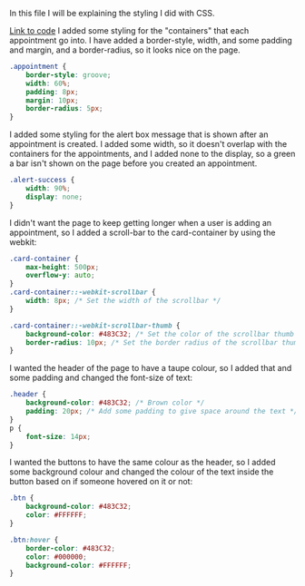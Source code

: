 In this file I will be explaining the styling I did with CSS. 

[Link to code](https://gitlab.fdmci.hva.nl/IoT/2023-2024-semester-2/individual-project/tiitiizuuxuu49/-/blob/main/web/main.css?ref_type=heads)
I added some styling for the "containers" that each appointment go into. I have added a border-style, width, and some 
padding and margin, and a border-radius, so it looks nice on the page.

```css
.appointment {
    border-style: groove;
    width: 60%;
    padding: 8px;
    margin: 10px;
    border-radius: 5px;
}
```

I added some styling for the alert box message that is shown after an appointment is created. I added some width, so it 
doesn't overlap with the containers for the appointments, and I added none to the display, so a green a bar isn't shown
on the page before you created an appointment. 

```css
.alert-success {
    width: 90%;
    display: none;
}
```

I didn't want the page to keep getting longer when a user is adding an appointment, so I added a scroll-bar to the 
card-container by using the webkit: 

```css
.card-container {
    max-height: 500px;
    overflow-y: auto;
}
.card-container::-webkit-scrollbar {
    width: 8px; /* Set the width of the scrollbar */
}

.card-container::-webkit-scrollbar-thumb {
    background-color: #483C32; /* Set the color of the scrollbar thumb */
    border-radius: 10px; /* Set the border radius of the scrollbar thumb */
}

```

I wanted the header of the page to have a taupe colour, so I added that and some padding and changed the font-size 
of text:

```css
.header {
    background-color: #483C32; /* Brown color */
    padding: 20px; /* Add some padding to give space around the text */
}
p {
    font-size: 14px;
}
```

I wanted the buttons to have the same colour as the header, so I added some background colour and changed the colour 
of the text inside the button based on if someone hovered on it or not:

```css
.btn {
    background-color: #483C32;
    color: #FFFFFF;
}

.btn:hover {
    border-color: #483C32;
    color: #000000;
    background-color: #FFFFFF;
}
```
